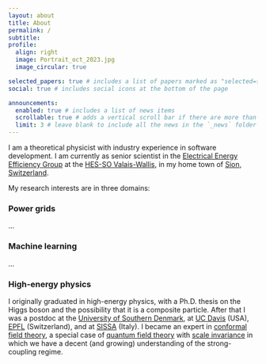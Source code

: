 ```yaml
---
layout: about
title: About
permalink: /
subtitle:
profile:
  align: right
  image: Portrait_oct_2023.jpg
  image_circular: true

selected_papers: true # includes a list of papers marked as "selected={true}"
social: true # includes social icons at the bottom of the page

announcements:
  enabled: true # includes a list of news items
  scrollable: true # adds a vertical scroll bar if there are more than 3 news items
  limit: 3 # leave blank to include all the news in the `_news` folder
---
```


I am a theoretical physicist with industry experience in software development. I am currently as senior scientist in the <a href='https://etranselec.ch/'>Electrical Energy Efficiency Group</a> at the <a href='https://www.hevs.ch/'>HES-SO Valais-Wallis</a>, in my home town of <a href='https://goo.gl/maps/2KSLcLG25jX94kfU9'>Sion, Switzerland</a>.

My research interests are in three domains:

### Power grids

...

### Machine learning

...

### High-energy physics

I originally graduated in high-energy physics, with a Ph.D. thesis on the Higgs boson and the possibility that it is a composite particle. After that I was a postdoc at the [University of Southern Denmark](https://www.linkedin.com/company/cp3-origins-sdu/), at [UC Davis](https://qmap.ucdavis.edu/) (USA), [EPFL](https://www.epfl.ch/labs/lptp/) (Switzerland), and at [SISSA](https://www.sissa.it/) (Italy). I became an expert in [conformal field theory](https://en.wikipedia.org/wiki/Conformal_field_theory), a special case of [quantum field theory](https://en.wikipedia.org/wiki/Quantum_field_theory) with [scale invariance](https://en.wikipedia.org/wiki/Scale_invariance) in which we have a decent (and growing) understanding of the strong-coupling regime.
